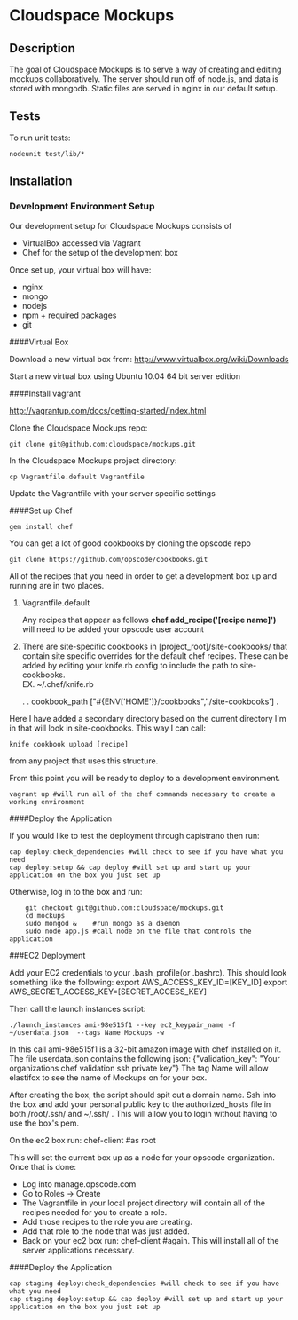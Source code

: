 # Cloudspace Mockups

## Description

The goal of Cloudspace Mockups is to serve a way of creating and editing mockups collaboratively. The server should run off of node.js, and data is stored with mongodb. Static files are served in nginx in our default setup.
  
## Tests

To run unit tests:

    nodeunit test/lib/*

## Installation

### Development Environment Setup
Our development setup for Cloudspace Mockups consists of

* VirtualBox accessed via Vagrant
* Chef for the setup of the development box

Once set up, your virtual box will have:

* nginx
* mongo
* nodejs
* npm + required packages
* git

####Virtual Box

Download a new virtual box from: http://www.virtualbox.org/wiki/Downloads

Start a new virtual box using Ubuntu 10.04 64 bit server edition

####Install vagrant

http://vagrantup.com/docs/getting-started/index.html

Clone the Cloudspace Mockups repo:

    git clone git@github.com:cloudspace/mockups.git

In the Cloudspace Mockups project directory:

    cp Vagrantfile.default Vagrantfile

Update the Vagrantfile with your server specific settings

####Set up Chef

    gem install chef

You can get a lot of good cookbooks by cloning the opscode repo

    git clone https://github.com/opscode/cookbooks.git

All of the recipes that you need in order to get a development box up and running are in two places.

1. Vagrantfile.default

    Any recipes that appear as follows **chef.add_recipe('[recipe name]')** will need to be added your opscode user account

2. There are site-specific cookbooks in [project_root]/site-cookbooks/ that contain site specific overrides for the default chef recipes. These can be added by editing your knife.rb config to include the path to site-cookbooks.  
  EX. ~/.chef/knife.rb

    .
    .
    cookbook_path   ["#{ENV['HOME']}/cookbooks",'./site-cookbooks']
    .

Here I have added a secondary directory based on the current directory I'm in that will look in site-cookbooks.  This way I can call:

    knife cookbook upload [recipe]

from any project that uses this structure.
  
From this point you will be ready to deploy to a development environment.

    vagrant up #will run all of the chef commands necessary to create a working environment

####Deploy the Application

If you would like to test the deployment through capistrano then run:

    cap deploy:check_dependencies #will check to see if you have what you need
    cap deploy:setup && cap deploy #will set up and start up your application on the box you just set up

Otherwise, log in to the box and run:

		git checkout git@github.com:cloudspace/mockups.git
		cd mockups
		sudo mongod &    #run mongo as a daemon
		sudo node app.js #call node on the file that controls the application

###EC2 Deployment

Add your EC2 credentials to your .bash_profile(or .bashrc). This should look something like the following:
    export AWS_ACCESS_KEY_ID=[KEY_ID]
    export AWS_SECRET_ACCESS_KEY=[SECRET_ACCESS_KEY]

Then call the launch instances script:

    ./launch_instances ami-98e515f1 --key ec2_keypair_name -f ~/userdata.json  --tags Name Mockups -w

In this call ami-98e515f1 is a 32-bit amazon image with chef installed on it.
The file userdata.json contains the following json:
    {"validation_key": "Your organizations chef validation ssh private key"}
The tag Name will allow elastifox to see the name of Mockups on for your box.


After creating the box, the script should spit out a domain name.  Ssh into the box and add your personal public key to the authorized_hosts file in both /root/.ssh/ and ~/.ssh/ . This will allow you to login without having to use the box's pem. 

On the ec2 box run: chef-client #as root

This will set the current box up as a node for your opscode organization.  Once that is done:

* Log into manage.opscode.com
* Go to Roles -> Create
* The Vagrantfile in your local project directory will contain all of the recipes needed for you to create a role.
* Add those recipes to the role you are creating.
* Add that role to the node that was just added.
* Back on your ec2 box run: chef-client #again.  This will install all of the server applications necessary.

####Deploy the Application

    cap staging deploy:check_dependencies #will check to see if you have what you need
    cap staging deploy:setup && cap deploy #will set up and start up your application on the box you just set up
